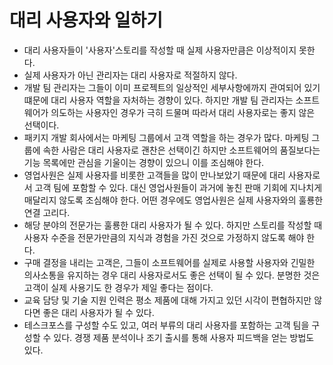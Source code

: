 # 대리 사용자와 일하기

- 대리 사용자들이 '사용자'스토리를 작성할 때 실제 사용자만큼은 이상적이지 못한다.
- 실제 사용자가 아닌 관리자는 대리 사용자로 적절하지 않다.
- 개발 팀 관리자는 그들이 이미 프로젝트의 일상적인 세부사항에까지 관여되어 있기 떄문에 대리 사용자 역할을 자처하는 경향이 있다.
하지만 개발 팀 관리자는 소프트웨어가 의도하는 사용자인 경우가 극히 드물며 따라서 대리 사용자로는 좋지 않은 선택이다.
- 패키지 개발 회사에서는 마케팅 그룹에서 고객 역할을 하는 경우가 많다. 마케팅 그룹에 속한 사람은 대리 사용자로 괜찬은 선택이긴 하지만 소프트웨어의 품질보다는
기능 목록에만 관심을 기울이는 경향이 있으니 이를 조심해야 한다.
- 영업사원은 실제 사용자를 비롯한 고객들을 많이 만나보았기 때문에 대리 사용자로서 고객 팀에 포함할 수 있다. 대신 영업사원들이 과거에 놓친 판매 기회에 지나치게 매달리지 않도록 조심해야 한다.
어떤 경우에도 영업사원은 실제 사용자와의 훌룡한 연결 고리다.
- 해당 분야의 전문가는 훌룡한 대리 사용자가 될 수 있다. 하지만 스토리를 작성할 때 사용자 수준을 전문가만큼의 지식과 경험을 가진 것으로 가정하지 않도록 해야 한다.
- 구매 결정을 내리는 고객은, 그들이 소프트웨어를 실제로 사용할 사용자와 긴밀한 의사소통을 유지하는 경우 대리 사용자로서도 좋은 선택이 될 수 있다.
분명한 것은 고객이 실제 사용기도 한 경우가 제일 좋다는 점이다.
- 교육 담당 및 기술 지원 인력은 평소 제품에 대해 가지고 있던 시각이 편협하지만 않다면 좋은 대리 사용자가 될 수 있다.
- 테스크포스를 구성할 수도 있고, 여러 부류의 대리 사용자를 포함하는 고객 팀을 구성할 수 있다. 경쟁 제품 분석이나 조기 출시를 통해 사용자 피드백을 얻는 방법도 있다.
